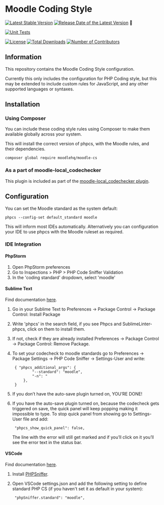 # Moodle Coding Style

<div aria-hidden="true">

[![Latest Stable Version](https://poser.pugx.org/moodlehq/moodle-cs/v/stable)](https://packagist.org/packages/moodlehq/moodle-cs)
[![Release Date of the Latest Version](https://img.shields.io/github/release-date/moodlehq/moodle-cs.svg?maxAge=1800)](https://github.com/moodlehq/moodle-cs/releases)
:construction:

[![Unit Tests](https://github.com/moodlehq/moodle-cs/actions/workflows/phpcs.yml/badge.svg)](https://github.com/moodlehq/moodle-cs/actions/workflows/phpcs.yml)

[![License](https://poser.pugx.org/moodlehq/moodle-cs/license)](https://github.com/moodlehq/moodle-cs/blob/main/LICENSE)
[![Total Downloads](https://poser.pugx.org/moodlehq/moodle-cs/downloads)](https://packagist.org/packages/moodlehq/moodle-cs/stats)
[![Number of Contributors](https://img.shields.io/github/contributors/moodlehq/moodle-cs.svg?maxAge=3600)](https://github.com/moodlehq/moodle-cs/graphs/contributors)

</div>

## Information

This repository contains the Moodle Coding Style configuration.

Currently this only includes the configuration for PHP Coding style, but this
may be extended to include custom rules for JavaScript, and any other supported
languages or syntaxes.


## Installation

### Using Composer

You can include these coding style rules using Composer to make them available
globally across your system.

This will install the correct version of phpcs, with the Moodle rules, and their
dependencies.

```
composer global require moodlehq/moodle-cs
```

### As a part of moodle-local_codechecker

This plugin is included as part of the [moodle-local_codechecker
plugin](https://github.com/moodlehq/moodle-local_codechecker).


## Configuration

You can set the Moodle standard as the system default:
```
phpcs --config-set default_standard moodle
```

This will inform most IDEs automatically.
Alternatively you can configuration your IDE to use phpcs with the Moodle
ruleset as required.


### IDE Integration

#### PhpStorm

1. Open PhpStorm preferences
2. Go to Inspections > PHP > PHP Code Sniffer Validation
3. In the 'coding standard' dropdown, select 'moodle'

#### Sublime Text

Find documentation [here](https://docs.moodle.org/dev/Setting_up_Sublime2#Sublime_PHP_CS).

1. Go in your Sublime Text to Preferences -> Package Control -> Package Control: Install Package
2. Write 'phpcs' in the search field, if you see Phpcs and SublimeLinter-phpcs, click on them to install them.
3. If not, check if they are already installed Preferences -> Package Control -> Package Control: Remove Package.
4. To set your codecheck to moodle standards go to Preferences -> Package Settings -> PHP Code Sniffer -> Settings-User and write:

        { "phpcs_additional_args": {
                "--standard": "moodle",
                "-n": "
            },
        }

5. If you don’t have the auto-save plugin turned on, YOU’RE DONE!
6. If you have the auto-save plugin turned on, because the codecheck gets triggered on save, the quick panel will keep popping making it impossible to type.
   To stop quick panel from showing go to Settings-User file and add:

        "phpcs_show_quick_panel": false,

   The line with the error will still get marked and if you’ll click on it you’ll see the error text in the status bar.

#### VSCode

Find documentation [here](https://docs.moodle.org/dev/Setting_up_VSCode#PHP_CS).

1. Install [PHPSniffer](https://marketplace.visualstudio.com/items?itemName=wongjn.php-sniffer).
2. Open VSCode settings.json and add the following setting to define standard PHP CS (if you haven't set it as default in your system):

        "phpSniffer.standard": "moodle",
